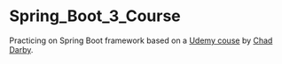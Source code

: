 # Spring_Boot_3_Course

Practicing on Spring Boot framework based on a [Udemy couse](https://www.udemy.com/course/spring-hibernate-tutorial) by [Chad Darby](https://www.udemy.com/user/chaddarby2/).
